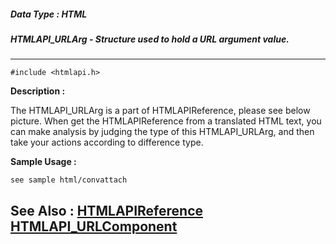 ##### Data Type : HTML
##### HTMLAPI_URLArg - Structure used to hold a URL argument value.
---
```
#include <htmlapi.h>
```
**Description :**

The HTMLAPI_URLArg is a part of HTMLAPIReference, please see below picture. 
When get the HTMLAPIReference from a translated HTML text, you can make 
analysis by judging the type of this HTMLAPI_URLArg, and then take your actions 
according to difference type. 





**Sample Usage :**
```
see sample html/convattach
```
**See Also :**
[HTMLAPIReference](/reference/Data/HTMLAPIReference)
[HTMLAPI_URLComponent](/reference/Data/HTMLAPI_URLComponent)
---
